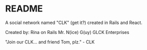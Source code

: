 # README
 A social network named "CLK" (get it?) created in Rails and React.

 Created by:
   Rina on Rails
   Mr. N(ice) G(uy)
   GLCK Enterprises

"Join our CLK... and friend Tom, plz." - CLK

